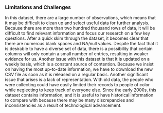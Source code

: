 ### Limitations and Challenges

In this dataset, there are a large number of observations, which means that it may be difficult to clean up and select useful data for further analysis. Because there are more than two hundred thousand rows of data, it will be difficult to find relevant information and focus our research on a few key questions. After a quick skim through the dataset, it becomes clear that there are numerous blank spaces and NA/null values. Despite the fact that it is desirable to have a diverse set of data, there is a possibility that certain columns will only contain a small number of entries, resulting in weaker evidence for us. Another issue with this dataset is that it is updated on a weekly basis, which is a constant source of contention. Because we insist on having the most up-to-date information, we have to download the new CSV file as soon as it is released on a regular basis. Another significant issue that arises is a lack of representation. With old data, the people who were collecting could have easily limited their records to people of color while neglecting to keep track of everyone else. Since the early 2000s, this dataset contains information, and it is useful to have historical information to compare with because there may be many discrepancies and inconsistencies as a result of technological advancement.
